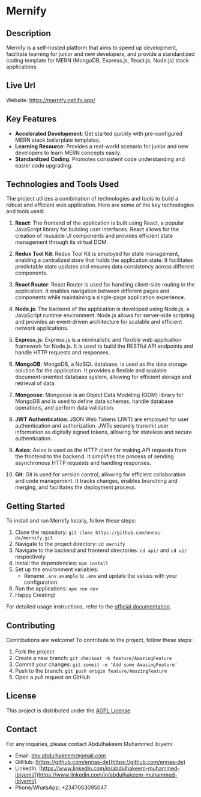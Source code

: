 # Mernify

## Description
Mernify is a self-hosted platform that aims to speed up development, facilitate learning for junior and new developers, and provide a standardized coding template for MERN (MongoDB, Express.js, React.js, Node.js) stack applications.

## Live Url 
Website: https://mernify.netlify.app/

## Key Features

- **Accelerated Development**: Get started quickly with pre-configured MERN stack boilerplate templates.
- **Learning Resource**: Provides a real-world scenario for junior and new developers to learn MERN concepts easily.
- **Standardized Coding**: Promotes consistent code understanding and easier code upgrading.

## Technologies and Tools Used

The project utilizes a combination of technologies and tools to build a robust and efficient web application. Here are some of the key technologies and tools used:

1. **React**: The frontend of the application is built using React, a popular JavaScript library for building user interfaces. React allows for the creation of reusable UI components and provides efficient state management through its virtual DOM.

2. **Redux Tool Kit**: Redux Tool Kit is employed for state management, enabling a centralized store that holds the application state. It facilitates predictable state updates and ensures data consistency across different components.

3. **React Router**: React Router is used for handling client-side routing in the application. It enables navigation between different pages and components while maintaining a single-page application experience.

4. **Node.js**: The backend of the application is developed using Node.js, a JavaScript runtime environment. Node.js allows for server-side scripting and provides an event-driven architecture for scalable and efficient network applications.

5. **Express.js**: Express.js is a minimalistic and flexible web application framework for Node.js. It is used to build the RESTful API endpoints and handle HTTP requests and responses.

6. **MongoDB**: MongoDB, a NoSQL database, is used as the data storage solution for the application. It provides a flexible and scalable document-oriented database system, allowing for efficient storage and retrieval of data.

7. **Mongoose**: Mongoose is an Object Data Modeling (ODM) library for MongoDB and is used to define data schemas, handle database operations, and perform data validation.

8. **JWT Authentication**: JSON Web Tokens (JWT) are employed for user authentication and authorization. JWTs securely transmit user information as digitally signed tokens, allowing for stateless and secure authentication.

9. **Axios**: Axios is used as the HTTP client for making API requests from the frontend to the backend. It simplifies the process of sending asynchronous HTTP requests and handling responses.

10. **Git**: Git is used for version control, allowing for efficient collaboration and code management. It tracks changes, enables branching and merging, and facilitates the deployment process.

## Getting Started

To install and run Mernify locally, follow these steps:

1. Clone the repository: `git clone https://github.com/ennas-de/mernify.git`
2. Navigate to the project directory: `cd mernify`
3. Navigate to the backend and frontend directories: `cd api/` and `cd ui/` respectively
4. Install the dependencies: `npm install`
5. Set up the environment variables:
   - Rename `.env.example` to `.env` and update the values with your configuration.
6. Run the applications: `npm run dev`
7. Happy Creating!

For detailed usage instructions, refer to the [official documentation](https://mernify.netlify.app/docs).

## Contributing

Contributions are welcome! To contribute to the project, follow these steps:

1. Fork the project
2. Create a new branch: `git checkout -b feature/AmazingFeature`
3. Commit your changes: `git commit -m 'Add some AmazingFeature'`
4. Push to the branch: `git push origin feature/AmazingFeature`
5. Open a pull request on GitHub

## License

This project is distributed under the [AGPL License](LICENSE).

## Contact

For any inquiries, please contact Abdulhakeem Muhammed Ibiyemi:

- Email: <dev.abdulhakeem@gmail.com>
- GitHub: [https://github.com/ennas-de](https://github.com/ennas-de)
- LinkedIn: [https://www.linkedin.com/in/abdulhakeem-muhammed-ibiyemi/](https://www.linkedin.com/in/abdulhakeem-muhammed-ibiyemi/)
- Phone/WhatsApp: +2347063095047
